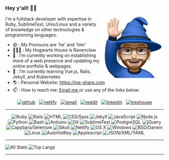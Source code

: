 ### Hey y'all! 👋🏼<p><img align="right" src="https://github.com/joe-sharp/joe-sharp/blob/main/joe-wave.png" alt=""/></p>
I'm a fullstack developer with expertise in Ruby, SublimeText, Unix/Linux and a variety of knowledge on other technologies & programming languages.
- 😄 : My Pronouns are 'he' and 'him'
- 🧙🏼‍♂️ : My Hogwarts House is Ravenclaw
- 🔭 : I’m currently working on establishing more of a web presence and updating my online portfolio & webpages.
- 🌱 : I’m currently learning Vue.js, Rails, Jekyll, and Kubernetes
- 🌎 : Personal Website: https://joe-sharp.com
- 📫 : How to reach me: <a href="mailto:joesharp13@gmail.com?subject=Contact%20Joe%20Sharp&amp;body=Dear Joe Sharp,%0D%0A%0D%0A%0D%0A"> Email me </a> or use any of the links below.

<p align="center">
<a href="https://github.com/joe-sharp" target="blank"><img align="center" src="https://cdn.jsdelivr.net/npm/simple-icons@3.0.1/icons/github.svg" alt="github" height="30" width="30" /></a>
  &nbsp;
<a href="https://joe-sharp.com" target="blank"><img align="center" src="https://cdn.jsdelivr.net/npm/simple-icons@3.0.1/icons/netlify.svg" alt="netlify" height="30" width="30" /></a>
  &nbsp;
<a href="mailto:joesharp13@gmail.com?subject=Contact%20Joe%20Sharp&amp;body=Dear Joe Sharp,%0D%0A%0D%0A%0D%0A" target="blank"><img align="center" src="https://cdn.jsdelivr.net/npm/simple-icons@3.0.1/icons/gmail.svg" alt="gmail" height="30" width="30" /></a>
  &nbsp;
<a href="https://www.reddit.com/u/joe-sharp/" target="blank"><img align="center" src="https://cdn.jsdelivr.net/npm/simple-icons@3.0.1/icons/reddit.svg" alt="reddit" height="30" width="30" /></a>
  &nbsp;
<a href="https://www.linkedin.com/in/joesharp13/" target="blank"><img align="center" src="https://cdn.jsdelivr.net/npm/simple-icons@3.0.1/icons/linkedin.svg" alt="linkedin" height="30" width="30" /></a>
  &nbsp;
<a href="https://teamtreehouse.com/joesharp" target="blank"><img align="center" src="https://cdn.jsdelivr.net/npm/simple-icons@3.0.1/icons/treehouse.svg" alt="treehouse" height="30" width="30" /></a>
</p>

<hr/>

<p align="center">
  <img alt="Ruby" src="https://img.shields.io/badge/Ruby-red?logo=ruby&logoColor=white&style=flat" />
  <img alt="Rails" src="https://img.shields.io/badge/Rails-orange?logo=ruby-on-rails&logoColor=white&style=flat" />
  <img alt="HTML" src="https://img.shields.io/badge/HTML-yellow?logo=html5&logoColor=white&style=flat" />
  <img alt="CSS/Sass" src="https://img.shields.io/badge/CSS&#47;Sass-green?logo=css3&logoColor=white&style=flat" />
  <img alt="Jekyll" src="https://img.shields.io/badge/Jekyll-blue?logo=jekyll&logoColor=white&style=flat" />
  <img alt="JavaScript" src="https://img.shields.io/badge/JavaScript-blueviolet?logo=javascript&logoColor=white&style=flat" />
  <img alt="Node.js" src="https://img.shields.io/badge/Node.js-violet?logo=node.js&logoColor=white&style=flat" />
  <img alt="Python" src="https://img.shields.io/badge/Python-inactive?logo=python&logoColor=white&style=flat" />
  <img alt="Bash" src="https://img.shields.io/badge/Bash-red?logo=gnu-bash&logoColor=white&style=flat" />
  <img alt="Arduino" src="https://img.shields.io/badge/Arduino-orange?logo=arduino&logoColor=white&style=flat" />
  <img alt="Git" src="https://img.shields.io/badge/Git-yellow?logo=git&logoColor=white&style=flat" />
  <img alt="SublimeText" src="https://img.shields.io/badge/SublimeText-green?logo=sublime-text&logoColor=white&style=flat" />
  <img alt="PostgreSQL" src="https://img.shields.io/badge/PostgresSQL-blue?logo=postgresql&logoColor=white&style=flat" />
  <img alt="jQuery" src="https://img.shields.io/badge/jQuery-blueviolet?logo=jquery&logoColor=white&style=flat" />
  <img alt="Capybara/Selenium" src="https://img.shields.io/badge/Capybara&#47;Selenium-violet?logo=selenium&logoColor=white&style=flat" />
  <img alt="Sikuli" src="https://img.shields.io/badge/Sikuli-inactive?logo=sikuli&logoColor=white&style=flat" />
  <img alt="Netlify" src="https://img.shields.io/badge/Netlify-red?logo=netlify&logoColor=white&style=flat" />
  <img alt="OS X" src="https://img.shields.io/badge/OS%20X-orange?logo=apple&logoColor=white&style=flat" />
  <img alt="Windows" src="https://img.shields.io/badge/Windows-yellow?logo=windows&logoColor=white&style=flat" />
  <img alt="BSD/Darwin" src="https://img.shields.io/badge/BSD&#47;Darwin-green?logo=freebsd&logoColor=white&style=flat" />
  <img alt="Linux" src="https://img.shields.io/badge/Linux-blue?logo=linux&logoColor=white&style=flat" />
  <img alt="AutoHotKey" src="https://img.shields.io/badge/AutoHotKey-blueviolet?logo=autohotkey&logoColor=white&style=flat" />
  <img alt="Applescript" src="https://img.shields.io/badge/Applescript-violet?logo=apple&logoColor=white&style=flat" />
  <img alt="JSON/XML/YAML" src="https://img.shields.io/badge/JSON&#47;XML&#47;YAML-inactive?logo=json&logoColor=white&style=flat" />
</p>

<hr/>

![All Stats](https://github-readme-stats.vercel.app/api?username=joe-sharp&show_icons=true&include_all_commits=true&count_private=true&theme=dark&icon_color=007bff&title_color=007bff&custom_title=GitHub%20Stats)
![Top Langs](https://github-readme-stats.vercel.app/api/top-langs/?username=joe-sharp&layout=compact&theme=dark&title_color=007bff)

<hr/>

<!--
**joe-sharp/joe-sharp** is a ✨ _special_ ✨ repository because its `README.md` (this file) appears on your GitHub profile.

Here are some ideas to get you started:

- 🔭 I’m currently working on ...
- 🌱 I’m currently learning ...
- 👯 I’m looking to collaborate on ...
- 🤔 I’m looking for help with ...
- 💬 Ask me about ...
- 📫 How to reach me: ...
- 😄 Pronouns: ...
- ⚡ Fun fact: ...
-->
